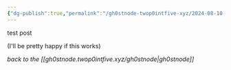 ```yaml
---
{"dg-publish":true,"permalink":"/gh0stnode-twop0intfive-xyz/2024-08-10-test/","title":"Test Post","created":"2024-10-13T16:27:53.000-04:00","updated":"2024-10-13T16:37:33.000-04:00"}
---
```



test post

(I'll be pretty happy if this works)


*back to the [[gh0stnode.twop0intfive.xyz/gh0stnode\|gh0stnode]]*